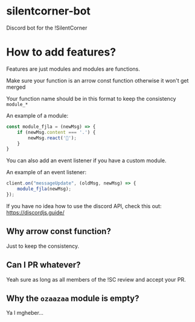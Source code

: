 # silentcorner-bot
Discord bot for the !SilentCorner

# How to add features?
Features are just modules and modules are functions.

Make sure your function is an arrow const function otherwise it won't get merged

Your function name should be in this format to keep the consistency <code>module_*</code>

An example of a module:

```js
const module_fjla = (newMsg) => {
	if (newMsg.content === '.') {
		newMsg.react('🍆');
	}
}
```

You can also add an event listener if you have a custom module.

An example of an event listener:

```js
client.on("messageUpdate", (oldMsg, newMsg) => {
	module_fjla(newMsg);
});
```

If you have no idea how to use the discord API, check this out: https://discordjs.guide/

## Why arrow const function?
Just to keep the consistency.

## Can I PR whatever?
Yeah sure as long as all members of the !SC review and accept your PR.

## Why the <code>ozaazaa</code> module is empty?

Ya l mgheber...
